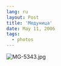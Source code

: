 ```yaml
---
lang: ru
layout: Post
title: 'Медуница'
date: May 11, 2006
tags:
  - photos
---
```


![MG-5343.jpg](upload://MG-5343.jpg)
